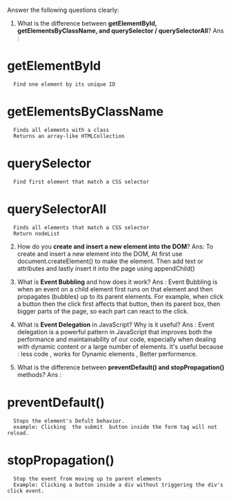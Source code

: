

 Answer the following questions clearly:


1.    What is the difference between **getElementById, getElementsByClassName, and querySelector / querySelectorAll**?
Ans :
#     getElementById
      Find one element by its unique ID
#     getElementsByClassName
      Finds all elements with a class
      Returns an array-like HTMLCollection
#     querySelector
      Find first element that match a CSS selector
#     querySelectorAll
      Finds all elements that match a CSS selector
      Return nodeList
2.    How do you **create and insert a new element into the DOM**?
Ans:  To create and insert a new element into the DOM, At first use document.createElement() to make the element. Then add text or attributes and lastly  insert it into the page using appendChild()   
    
3.    What is **Event Bubbling** and how does it work?
Ans : Event Bubbling is when an event on a child element first runs on that element and then propagates (bubbles) up to its parent elements.
      For example,  when  click  a button then the click first affects that button, then its parent box, then bigger parts of the page, so each part can react to the click.        
4.    What is **Event Delegation** in JavaScript? Why is it useful?
Ans : Event delegation is a powerful pattern in JavaScript that improves both the performance and maintainability of our code, especially when dealing with dynamic content or a large number of elements.
      it's useful because :
      less code ,  works for Dynamic elements  ,   Better performence.
5.    What is the difference between **preventDefault() and stopPropagation()** methods?
Ans :
#     preventDefault()  
      Stops the element's Defult behavior.
      example: Clicking  the submit  button inside the form tag will not reload.
#     stopPropagation() 
      Stop the event from moving up to parent elements
      Example: Clicking a button inside a div without triggering the div's click event. 






